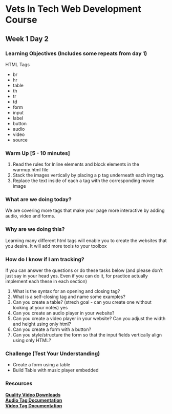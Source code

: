 # Vets In Tech Web Development Course

## Week 1 Day 2

### Learning Objectives (Includes some repeats from day 1)

HTML Tags
- br
- hr
- table
- th
- tr
- td
- form
- input
- label
- button
- audio
- video
- source

### Warm Up [5 - 10 minutes]

1. Read the rules for Inline elements and block elements in the warmup.html file
2. Stack the images vertically by placing a p tag underneath each img tag. 
3. Replace the text inside of each a tag with the corresponding movie image 

### What are we doing today?

We are covering more tags that make your page more interactive by adding audio, video and forms.

### Why are we doing this?

Learning many different html tags will enable you to create the websites that you desire. It will add
more tools to your toolbox

### How do I know if I am tracking?
If you can answer the questions or do these tasks below (and please don't just say in your head yes. Even if you can do it, for practice actually implement each these in each section)
1. What is the syntax for an opening and closing tag? <tag></tag>
2. What is a self-closing tag and name some examples? <br> <hl>
3. Can you create a table? (strech goal - can you create one without looking at your notes) yes
4. Can you create an audio player in your website?
5. Can you create a video player in your website? Can you adjust the width and height using only html?
6. Can you create a form with a button?
7. Can you style/structure the form so that the input fields vertically align using only HTML?


### Challenge (Test Your Understanding)

- Create a form using a table  
- Build Table with music player embedded

### Resources
**[Quality Video Downloads](https://www.pexels.com/search/videos/nature/)** <br>
**[Audio Tag Documentation](https://www.w3schools.com/tags/tag_audio.asp)** <br>
**[Video Tag Documentation](https://www.w3schools.com/tags/tag_video.asp)** <br>

